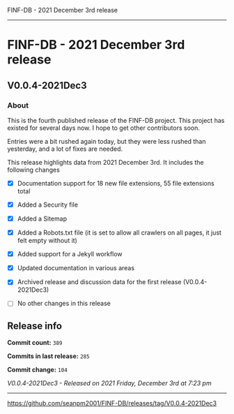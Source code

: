 FINF-DB - 2021 December 3rd release

***

# FINF-DB - 2021 December 3rd release

## V0.0.4-2021Dec3

### About

This is the fourth published release of the FINF-DB project. This project has existed for several days now. I hope to get other contributors soon.

Entries were a bit rushed again today, but they were less rushed than yesterday, and a lot of fixes are needed.

<!-- NEW 2021 DECEMBER 3RD
New

security file
Sitemap
robots.txt
Workflow support
12 new file extensions
New documentation

!-->

This release highlights data from 2021 December 3rd. It includes the following changes

- [x] Documentation support for 18 new file extensions, 55 file extensions total

<!--
- [x] Documentation support for 1 special file type

- [x] Documentation support for 1 file system type

- [x] Documentation support for 1 Shebang/Hashpling type

- [x] 4 Basic stylesheets in CSS and Less

- [x] Decent starter documentation in English and Esperanto

- [x] All the default generated files from seanpm2001/Template_Other_V7

- [x] Support for GitHub discussions

- [x] 1 archived GitHub discussion

- [x] A project logo

- [x] Project language files (7x)
!-->

- [x] Added a Security file

- [x] Added a Sitemap

- [x] Added a Robots.txt file (it is set to allow all crawlers on all pages, it just felt empty without it)

- [x] Added support for a Jekyll workflow

- [x] Updated documentation in various areas

- [x] Archived release and discussion data for the first release (V0.0.4-2021Dec3)

- [ ] No other changes in this release

## Release info

**Commit count:** `389`

**Commits in last release:** `285`

**Commit change:** `104`

_V0.0.4-2021Dec3 - Released on 2021 Friday, December 3rd at 7:23 pm_

***

https://github.com/seanpm2001/FINF-DB/releases/tag/V0.0.4-2021Dec3

